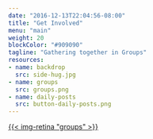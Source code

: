 ```yaml
---
date: "2016-12-13T22:04:56-08:00"
title: "Get Involved"
menu: "main"
weight: 20
blockColor: "#909090"
tagline: "Gathering together in Groups"
resources:
- name: backdrop
  src: side-hug.jpg
- name: groups
  src: groups.png
- name: daily-posts
  src: button-daily-posts.png
---
```


<div class="page-buttons">
  <a href="groups/">{{< img-retina "groups" >}}</a>
</div>


